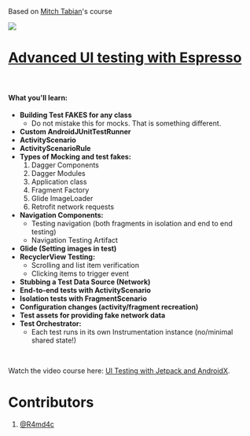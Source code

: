 Based on [Mitch Tabian](https://github.com/mitchtabian)'s course

<a href='https://codingwithmitch.com/courses/ui-testing-jetpack-androidx/' target='_blank'><img class='header-img' src='https://codingwithmitch.s3.amazonaws.com/static/ui-testing-jetpack-androidx/images/EspressoDaggerExamples_course_thumbnail.png' /></a>
# <a href="https://codingwithmitch.com/courses/ui-testing-jetpack-androidx/">Advanced UI testing with Espresso</a>

<br>
<h4><strong>What you'll learn:</strong></h4>
<ul>
	<li>
		<strong>Building Test FAKES for any class</strong><br>
		<ul>
			<li>Do not mistake this for mocks. That is something different.</li>
		</ul>
	</li>
	<li><strong>Custom AndroidJUnitTestRunner</strong><br></li>
	<li><strong>ActivityScenario</strong></li>
	<li><strong>ActivityScenarioRule</strong></li>
	<li><strong>Types of Mocking and test fakes:</strong><br>
		<ol>
			<li>Dagger Components</li>
			<li>Dagger Modules</li>
			<li>Application class</li>
			<li>Fragment Factory</li>
			<li>Glide ImageLoader</li>
			<li>Retrofit network requests</li>
		</ol>
	</li>
	<li><strong>Navigation Components:</strong><br>
		<ul>
			<li>Testing navigation (both fragments in isolation and end to end testing)</li>
			<li>Navigation Testing Artifact</li>
		</ul>
	</li>
	<li><strong>Glide (Setting images in test)</strong></li>
	<li><strong>RecyclerView Testing:</strong><br>
		<ul>
			<li>Scrolling and list item verification</li>
			<li>Clicking items to trigger event</li>
		</ul>
	</li>
	<li><strong>Stubbing a Test Data Source (Network)</strong></li>
	<li><strong>End-to-end tests with ActivityScenario</strong></li>
	<li><strong>Isolation tests with FragmentScenario</strong></li>
	<li><strong>Configuration changes (activity/fragment recreation)</strong></li>
	<li><strong>Test assets for providing fake network data</strong></li>
	<li><strong>Test Orchestrator:</strong><br>
		<ul>
			<li>Each test runs in its own Instrumentation instance (no/minimal shared state!)</li>
		</ul>
	</li>
</ul>

<br>

<p>Watch the video course here: <a href="https://codingwithmitch.com/courses/ui-testing-jetpack-androidx/">UI Testing with Jetpack and AndroidX</a>.</p>

# Contributors
1. [@R4md4c](https://twitter.com/R4md4c)
